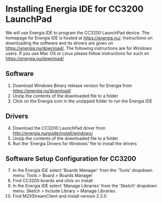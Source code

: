Installing Energia IDE for CC3200 LaunchPad
===========================================
We will use Energia IDE to program the CC3200 LaunchPad device. The homepage for Energia IDE is hosted at https://energia.nu/. Instructions on downloading the software and its drivers are given on https://energia.nu/download/. The following instructions are for Windows users. If you use Mac OS or Linux please follow instructions for such on https://energia.nu/download/

Software
--------
1) Download Windows Binary release version for Energia from https://energia.nu/download/
2) Unzip the contents of the downloaded file to a folder
3) Click on the Energia icon in the unzipped folder to run the Energia IDE

Drivers
-------
4) Download the CC3200 LaunchPad driver from http://energia.nu/guide/install/windows/
5) Unzip the contents of the downloaded file to a folder
6) Run the 'Energia Drivers for Windows' file to install the drivers 

Software Setup Configuration for CC3200
---------------------------------------
7) In the Energia IDE select 'Boards Manager' from the 'Tools' dropdown menu: Tools > Board > Boards Manager
8) Find CC3200 boards and click on install
9) In the Energia IDE select 'Manage Libraries' from the 'Sketch' dropdown menu: Sketch > Include Library > Manage Libraries
10) Find M2XStreamClient and install version 2.2.0
